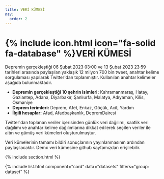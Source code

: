 ```yaml
---
title: VERİ KÜMESİ
nav:
  order: 2
---
```


# {% include icon.html icon="fa-solid fa-database" %}VERİ KÜMESİ

Depremin gerçekleştiği 06 Şubat 2023 03:00 ve 13 Şubat 2023 23:59 tarihleri arasında paylaşılan yaklaşık 12 milyon 700 bin tweet, anahtar kelime sorgulaması yapılarak Twitter'dan toplanmıştır. Kullanılan anahtar kelimeler aşağıda bulunmaktadır.

- **Depremin gerçekleştiği 10 şehrin isimleri:** Kahramanmaraş, Hatay, Gaziantep, Adana, Diyarbakır, Şanlıurfa, Malatya, Adıyaman, Kilis, Osmaniye
- **Deprem terimleri:** Deprem, Afet, Enkaz, Göçük, Acil, Yardım
- **İlgili hesaplar:** Afad, Afadbaşkanlık, DepremDairesi

Twitter'dan toplanan veriler içerisinden günlük veri dağılımı, saatlik veri dağılımı ve anahtar kelime dağılımlarına dikkat edilerek seçilen veriler ile altın ve gümüş veri kümeleri oluşturulmuştur.

Veri kümelerinin tamamı bildiri sonuçlarının yayınlanmasının ardından paylaşılacaktır. Demo veri kümesine github sayfamızdan erişilebilir.

{% include section.html %}

{% include list.html component="card" data="datasets" filters="group: dataset" %}

